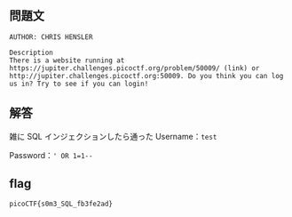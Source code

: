 ## 問題文

```
AUTHOR: CHRIS HENSLER

Description
There is a website running at https://jupiter.challenges.picoctf.org/problem/50009/ (link) or http://jupiter.challenges.picoctf.org:50009. Do you think you can log us in? Try to see if you can login!
```

## 解答

雑に SQL インジェクションしたら通った
Username：`test`

Password：`' OR 1=1--`

## flag

`picoCTF{s0m3_SQL_fb3fe2ad}`
